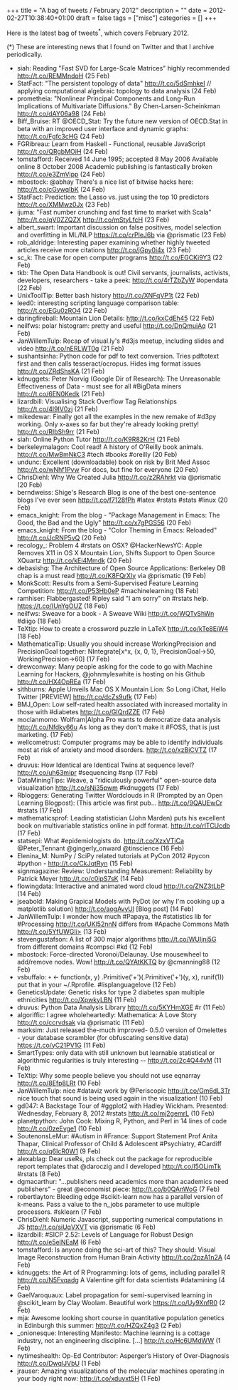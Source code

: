 +++
title = "A bag of tweets / February 2012"
description = ""
date = 2012-02-27T10:38:40+01:00
draft = false
tags = ["misc"]
categories = []
+++

Here is the latest bag of tweets<sup>\*</sup>, which covers February 2012.

<!--more-->

(\*) These are interesting news that I found on Twitter and that I archive periodically.

- siah: Reading "Fast SVD for Large-Scale Matrices" highly recommended <http://t.co/REMMndoH> (25 Feb)
- StatFact: "The persistent topology of data" <http://t.co/5dSmhkeI> // applying computational algebraic topology to data analysis (24 Feb)
- prometheia: "Nonlinear Principal Components and Long-Run Implications of Multivariate Diffusions." By Chen-Larsen-Scheinkman <http://t.co/dAY06a98> (24 Feb)
- Biff_Bruise: RT @OECD_Stat: Try the future new version of OECD.Stat in beta with an improved user interface and dynamic graphs: <http://t.co/Fgfc3cHG> (24 Feb)
- FGRibreau: Learn from Haskell - Functional, reusable JavaScript <http://t.co/QRgbMOiH> (24 Feb)
- tomstafford: Received 14 June 1995; accepted 8 May 2006 Available online 8 October 2008
  Academic publishing is fantastically broken <http://t.co/e3ZmVipp> (24 Feb)
- mbostock: @abhay There's a nice list of bitwise hacks here: <http://t.co/cGywqIbK> (24 Feb)
- StatFact: Prediction: the Lasso vs. just using the top 10 predictors <http://t.co/XMMwz0Jx> (23 Feb)
- ijuma: "Fast number crunching and fast time to market with Scala" <http://t.co/qV0ZZQZX> <http://t.co/mStyLfcH> (23 Feb)
- albert_swart: Important discussion on false positives, model selection and overfitting in ML/NLP <https://t.co/crPleJ6b> via @prismatic (23 Feb)
- rob_aldridge: Interesting paper examining whether highly tweeted articles receive more citations <http://t.co/jGpy0i4x> (23 Feb)
- sc_k: The case for open computer programs <http://t.co/EGCKi9Y3> (22 Feb)
- tkb: The Open Data Handbook is out! Civil servants, journalists, activists, developers, researchers - take a peek: <http://t.co/4rTZbZyW> #opendata (22 Feb)
- UnixToolTip: Better bash history <http://t.co/XNFqVP1t> (22 Feb)
- leed0: interesting scripting language comparison table: <http://t.co/EGu0zRO4> (22 Feb)
- daringfireball: Mountain Lion Details: <http://t.co/kxCdEh45> (22 Feb)
- neilfws: polar histogram: pretty and useful <http://t.co/DnQmuiAq> (21 Feb)
- JanWillemTulp: Recap of visual.ly's #d3js meetup, including slides and video <http://t.co/nERLWT0g> (21 Feb)
- sushantsinha: Python code for pdf to text conversion. Tries pdftotext first and then calls tesseract/ocropus. Hides img format issues <http://t.co/ZRdShsKA> (21 Feb)
- kdnuggets: Peter Norvig (Google Dir of Research): The Unreasonable Effectiveness of Data - must see for all #BigData miners <http://t.co/6EN0Kedk> (21 Feb)
- lizardbill: Visualising Stack Overflow Tag Relationships <http://t.co/4l9IV0zj> (21 Feb)
- mikedewar: Finally got all the examples in the new remake of #d3py working. Only x-axes so far but they're already looking pretty! <http://t.co/RIbSh9rr> (21 Feb)
- siah: Online Python Tutor <http://t.co/K9R82KrH> (21 Feb)
- berkeleymalagon: Cool read! A history of O'Reilly book animals. <http://t.co/MwBmNkC3> #tech #books #oreilly (20 Feb)
- undunc: Excellent (downloadable) book on risk by Brit Med Assoc <http://t.co/wNhf1Pvw> For docs, but fine for everyone (20 Feb)
- ChrisDiehl: Why We Created Julia <http://t.co/z2RAhrkt> via @prismatic (20 Feb)
- berndweiss: Shige's Research Blog is one of the best one-sentence blogs I've ever seen <http://t.co/f7128fPh> #latex #rstats #stats #linux (20 Feb)
- emacs_knight: From the blog - "Package Management in Emacs: The Good, the Bad and the Ugly" <http://t.co/x7gPGS56> (20 Feb)
- emacs_knight: From the blog - "Color Theming in Emacs: Reloaded" <http://t.co/JcRNP5vQ> (20 Feb)
- recology\_: Problem 4 #rstats on OSX? @HackerNewsYC: Apple Removes X11 in OS X Mountain Lion, Shifts Support to Open Source XQuartz <http://t.co/kEi4Mmdk> (20 Feb)
- debasishg: The Architecture of Open Source Applications: Berkeley DB chap is a must read <http://t.co/K8FQrXly> via @prismatic (19 Feb)
- MonkScott: Results from a Semi-Supervised
  Feature Learning Competition: <http://t.co/P53Hb0eP> #machinelearning (18 Feb)
- ramhiser: Flabbergasted! Ripley said "I am sorry" on #rstats help. <https://t.co/IUnYgOUZ> (18 Feb)
- neilfws: Sweave for a book - A Sweave Wiki <http://t.co/WQTyShWn> #diigo (18 Feb)
- TeXtip: How to create a crossword puzzle in LaTeX <http://t.co/kTe8EiW4> (18 Feb)
- MathematicaTip: Usually you should increase WorkingPrecision and PrecisionGoal together: NIntegrate[x^x, {x, 0, 1}, PrecisionGoal->50, WorkingPrecision->60] (17 Feb)
- drewconway: Many people asking for the code to go with Machine Learning for Hackers, @johnmyleswhite is hosting on his Github <http://t.co/HX4OpREa> (17 Feb)
- sithburns: Apple Unveils Mac OS X Mountain Lion: So Long iChat, Hello Twitter [PREVIEW] <http://t.co/dcZs9ufk> (17 Feb)
- BMJ_Open: Low self-rated health associated with increased mortality in those with #diabetes <http://t.co/GIQrdZZE> (17 Feb)
- moclanmomo: Wolfram|Alpha Pro wants to democratize data analysis <http://t.co/Nfdky66u> As long as they don't make it #FOSS, that is just marketing. (17 Feb)
- wellcometrust: Computer programs may be able to identify individuals most at risk of anxiety and mood disorders. <http://t.co/xzBiCVTZ> (17 Feb)
- druvus: How Identical are Identical Twins at sequence level? <http://t.co/uh63mipr> #sequencing #snp (17 Feb)
- DataMiningTips: Weave, a "ridiculously powerful" open-source data visualization <http://t.co/sNj35pwm> #kdnuggets (17 Feb)
- Rbloggers: Generating Twitter Wordclouds in R (Prompted by an Open Learning Blogpost):
  (This article was first pub... <http://t.co/9QAUEwCr> #rstats (17 Feb)
- mathematicsprof: Leading statistician (John Marden) puts his excellent book on multivariable statistics online in pdf format. <http://t.co/rlTCUcdb> (17 Feb)
- statsepi: What #epidemiologists do. <http://t.co/XzxVTjCa> @Peter_Tennant @gingerly_onward @tinscience (16 Feb)
- Elenina_M: NumPy / SciPy related tutorials at PyCon 2012 #pycon #python - <http://t.co/CkJqtRyn> (15 Feb)
- signmagazine: Review: Understanding Measurement: Reliability by Patrick Meyer <http://t.co/c0ipS7sK> (14 Feb)
- flowingdata: Interactive and animated word cloud <http://t.co/ZNZ3tLbP> (14 Feb)
- jseabold: Making Grapical Models with PyDot (or why I'm cooking up a matplotlib solution) <http://t.co/aogAvyUl> [Blog post] (14 Feb)
- JanWillemTulp: I wonder how much #Papaya, the #statistics lib for #Processing <http://t.co/UKl52nnN> differs from #Apache Commons Math http://t.co/5YfUWGIi> (13 Feb)
- stevengustafson: A list of 300 major algorithms <http://t.co/WUIjnj5G> from different domains #compsci #kd (12 Feb)
- mbostock: Force-directed Voronoi/Delaunay. Use mousewheel to add/remove nodes. Wow! <http://t.co/QYAtKKTQ> by @cmanning88 (12 Feb)
- vsbuffalo: `+` <- function(x, y) .Primitive('+')(.Primitive('+')(y, x), runif(1)) put that in your ~/.Rprofile. #lisplanguagelove (12 Feb)
- GeneticsUpdate: Genetic risks for type 2 diabetes span multiple ethnicities <http://t.co/XpwkyLBN> (11 Feb)
- druvus: Python Data Analysis Library <http://t.co/5KYHmXGE> #r (11 Feb)
- algoriffic: I agree wholeheartedly: Mathematica: A Love Story <http://t.co/ccrvdsak> via @prismatic (11 Feb)
- marksim: Just released the-much improved- 0.5.0 version of Omelettes - your database scrambler (for obfuscating sensitive data) <https://t.co/yC21PV1G> (11 Feb)
- SmartTypes: only data with still unknown but learnable statistical or algorithmic regularities is truly interesting -- <http://t.co/2c4Q44vM> (11 Feb)
- TeXtip: Why some people believe you should not use eqnarray <http://t.co/8Efp8LRt> (10 Feb)
- JanWillemTulp: nice #dataviz work by @Periscopic <http://t.co/Gm6dL3Tr> nice touch that sound is being used again in the visualization! (10 Feb)
- gd047: A Backstage Tour of #ggplot2 with Hadley Wickham. Presented: Wednesday, February 8, 2012 #rstats <http://t.co/mj2gemrL> (10 Feb)
- planetpython: John Cook: Mixing R, Python, and Perl in 14 lines of code <http://t.co/0zeEyge1> (10 Feb)
- SoutenonsLeMur: #Autism in #France: Support Statement Prof Anita Thapar, Clinical Professor of Child & Adolescent #Psychiatry, #Cardiff <http://t.co/q6IcR0W1> (9 Feb)
- alexablag: Dear useRs, pls check out the package for reproducible report templates that @daroczig and I developed <http://t.co/I5OLimTk> #rstats (8 Feb)
- dgmacarthur: "...publishers need academics more than academics need publishers" - great @economist piece: <http://t.co/b0QAnWoG> (7 Feb)
- robertlayton: Bleeding edge #scikit-learn now has a parallel version of k-means. Pass a value to the n_jobs parameter to use multiple processors. #sklearn (7 Feb)
- ChrisDiehl: Numeric Javascript, supporting numerical computations in JS <http://t.co/siUqVXVT> via @prismatic (6 Feb)
- lizardbill: #SICP 2.52: Levels of Language for Robust Design <http://t.co/e5elNEaM> (6 Feb)
- tomstafford: Is anyone doing the sci-art of this? They should: Visual Image Reconstruction from Human Brain Activity <http://t.co/2pzA1n2A> (4 Feb)
- kdnuggets: the Art of R Programming: lots of gems, including parallel R <http://t.co/N5Fvqadg> A Valentine gift for data scientists #datamining (4 Feb)
- GaelVaroquaux: Label propagation for semi-supervised learning in @scikit_learn by Clay Woolam. Beautiful work <https://t.co/Uy9XnfR0> (2 Feb)
- mja: Awesome looking short course in quantitative population genetics in Edinburgh this summer: <http://t.co/HZQxZ4g3> (2 Feb)
- \_onionesque: Interesting Manifesto: Machine learning is a cottage industry, not an engineering discipline. [...] <http://t.co/Hc6UMdWW> (1 Feb)
- nytimeshealth: Op-Ed Contributor: Asperger’s History of Over-Diagnosis <http://t.co/DwqlJVbU> (1 Feb)
- jrauser: Amazing visualizations of the molecular machines operating in your body right now: <http://t.co/xduyxt5H> (1 Feb)
